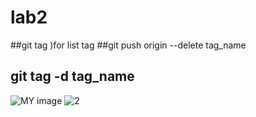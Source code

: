 # lab2
##git tag )for list tag
##git push origin --delete tag_name
## git tag -d tag_name
![MY image](https://encrypted-tbn0.gstatic.com/images?q=tbn:ANd9GcSUUV6OARjUZC8efnD1Ev4h75e0wStTEdh2Zxnj6cocMw&s)
![2](https://user-images.githubusercontent.com/113829745/191248569-a8916fa6-8791-4d55-bd49-f81556baec7f.jpeg)
